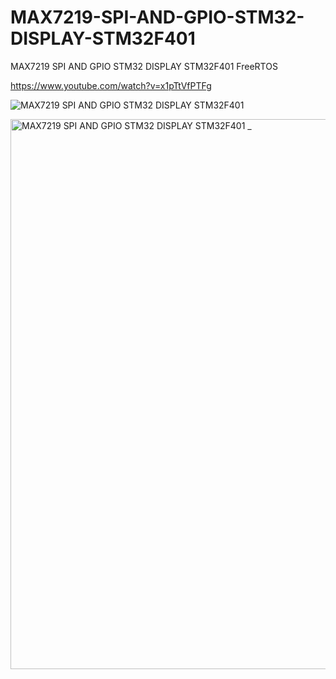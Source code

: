 # MAX7219-SPI-AND-GPIO-STM32-DISPLAY-STM32F401
MAX7219 SPI AND GPIO STM32 DISPLAY STM32F401 FreeRTOS

https://www.youtube.com/watch?v=x1pTtVfPTFg

![MAX7219 SPI AND GPIO STM32 DISPLAY STM32F401](https://github.com/offpic/MAX7219-SPI-AND-GPIO-STM32-DISPLAY-STM32F401/assets/31142397/14e4fe8a-26ee-4538-981c-d8c9bbd93207)

<img width="880" alt="MAX7219 SPI AND GPIO STM32 DISPLAY STM32F401 _" src="https://github.com/offpic/MAX7219-SPI-AND-GPIO-STM32-DISPLAY-STM32F401/assets/31142397/93d34123-3f23-4dcc-996a-1667319a2e72">
